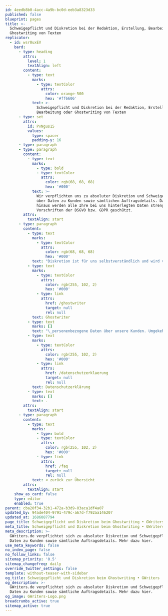 ```yaml
---
id: 4eedb8b0-4acc-4a9b-bc0d-eeb3a8323d33
published: false
blueprint: pages
title: >-
  Schweigepflicht und Diskretion bei der Redaktion, Erstellung, Bearbeitung oder
  Ghostwriting von Texten
replicator:
  - id: wsr0uxEV
    bard:
      - type: heading
        attrs:
          level: 1
          textAlign: left
        content:
          - type: text
            marks:
              - type: textColor
                attrs:
                  color: orange-500
                  hex: '#ff6606'
            text: >-
              Schweigepflicht und Diskretion bei der Redaktion, Erstellung,
              Bearbeitung oder Ghostwriting von Texten
      - type: set
        attrs:
          id: PvNgus15
          values:
            type: spacer
            padding-y: 16
      - type: paragraph
      - type: paragraph
        content:
          - type: text
            marks:
              - type: bold
              - type: textColor
                attrs:
                  color: rgb(68, 68, 68)
                  hex: '#000'
            text: >-
              Wir verpflichten uns zu absoluter Diskretion und Schweigepflicht
              über Daten zu Kunden sowie sämtlichen Auftragsdetails. Darüber
              hinaus werden alle Ihre bei uns hinterlegten Daten streng nach den
              Vorschriften der DSGVO bzw. GDPR geschützt.
        attrs:
          textAlign: start
      - type: paragraph
        content:
          - type: text
            marks:
              - type: textColor
                attrs:
                  color: rgb(68, 68, 68)
                  hex: '#000'
            text: "Diskretion ist für uns selbstverständlich und wird von unseren Kunden und unseren Autoren gleichermaßen geschätzt. Wir verpflichten uns über sämtliche Auftragsdaten Stillschweigen zu wahren. Keiner unserer Autoren erhält in seiner Funktion als\_"
          - type: text
            marks:
              - type: textColor
                attrs:
                  color: rgb(255, 102, 2)
                  hex: '#000'
              - type: link
                attrs:
                  href: /ghostwriter
                  target: null
                  rel: null
            text: Ghostwriter
          - type: text
            marks: []
            text: "\_personenbezogene Daten über unsere Kunden. Umgekehrt gilt natürlich das Gleiche. So bieten wir für beiden Seiten eine diskrete Auftragsabwicklung an. Ausnahmen werden natürlich gemacht wenn auf beiden Seiten der explizite Wunsch besteht. Dies kann natürlich vorkommen, wenn der Ghostwriter zum Beispiel in einem Fachbuch in der Danksagung oder als Co-Autor erwähnt werden soll. Weitere Informationen zum Thema Datenschutz finden Sie in unserer\_"
          - type: text
            marks:
              - type: textColor
                attrs:
                  color: rgb(255, 102, 2)
                  hex: '#000'
              - type: link
                attrs:
                  href: /datenschutzerklaerung
                  target: null
                  rel: null
            text: Datenschutzerklärung
          - type: text
            marks: []
            text: .
        attrs:
          textAlign: start
      - type: paragraph
        content:
          - type: text
            marks:
              - type: bold
              - type: textColor
                attrs:
                  color: rgb(255, 102, 2)
                  hex: '#000'
              - type: link
                attrs:
                  href: /faq
                  target: null
                  rel: null
            text: < zurück zur Übersicht
        attrs:
          textAlign: start
    show_as_card: false
    type: editor
    enabled: true
parent: cba20f34-32b1-472a-b3d9-03aca1df4a07
updated_by: 94ade404-9791-479c-a67d-f792aa146207
updated_at: 1686087794
page_title: Schweigepflicht und Diskretion beim Ghostwriting • GWriters
meta_title: Schweigepflicht und Diskretion beim Ghostwriting • GWriters
meta_description: >-
  GWriters.de verpflichtet sich zu absoluter Diskretion und Schweigepflicht über
  Daten zu Kunden sowie sämtliche Auftragsdetails. Mehr dazu hier.
use_meta_keywords: false
no_index_page: false
no_follow_links: false
sitemap_priority: '0.5'
sitemap_changefreq: daily
override_twitter_settings: false
template: without-teaser-with-sidebar
og_title: Schweigepflicht und Diskretion beim Ghostwriting • GWriters
og_description: >-
  GWriters.de verpflichtet sich zu absoluter Diskretion und Schweigepflicht über
  Daten zu Kunden sowie sämtliche Auftragsdetails. Mehr dazu hier.
og_image: GWriters-Logo.png
breadcrumbs_active: true
sitemap_active: true
---
```

